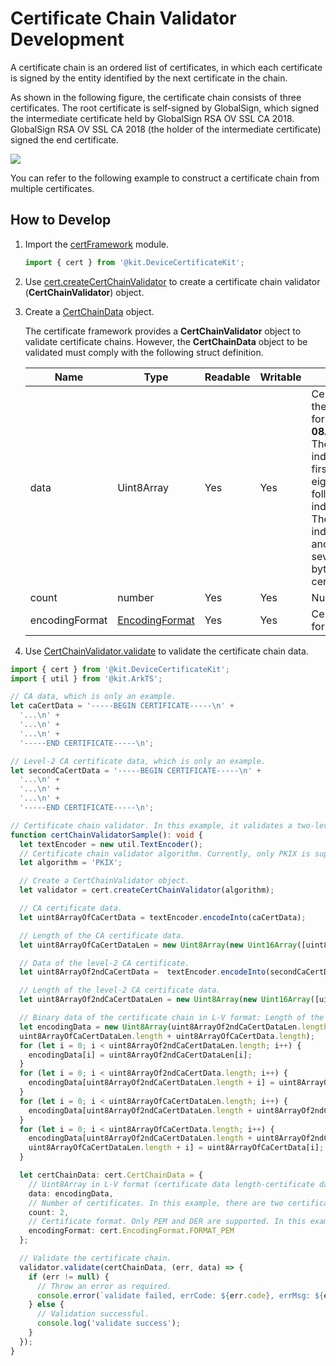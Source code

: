 # Certificate Chain Validator Development


A certificate chain is an ordered list of certificates, in which each certificate is signed by the entity identified by the next certificate in the chain.


As shown in the following figure, the certificate chain consists of three certificates. The root certificate is self-signed by GlobalSign, which signed the intermediate certificate held by GlobalSign RSA OV SSL CA 2018. GlobalSign RSA OV SSL CA 2018 (the holder of the intermediate certificate) signed the end certificate.


![](figures/certificate_chain_example.png)


You can refer to the following example to construct a certificate chain from multiple certificates.


## How to Develop

1. Import the [certFramework](../../reference/apis-device-certificate-kit/js-apis-cert.md) module.
   ```ts
   import { cert } from '@kit.DeviceCertificateKit';
   ```

2. Use [cert.createCertChainValidator](../../reference/apis-device-certificate-kit/js-apis-cert.md#certcreatecertchainvalidator) to create a certificate chain validator (**CertChainValidator**) object.

3. Create a [CertChainData](../../reference/apis-device-certificate-kit/js-apis-cert.md#certchaindata) object.
   
   The certificate framework provides a **CertChainValidator** object to validate certificate chains. However, the **CertChainData** object to be validated must comply with the following struct definition.

   | Name| Type| Readable| Writable| Description| 
   | -------- | -------- | -------- | -------- | -------- |
   | data | Uint8Array | Yes| Yes| Certificate data, which is in the length (2 bytes)-data format. For example, **08ABCDEFGH07ABCDEFG**. The first two bytes (**08**) indicate the length of the first certificate, which is eight bytes, and the following eight bytes indicate the certificate data. The next two bytes (**07**) indicate the length of another certificate, which is seven bytes, and the seven bytes followed indicate the certificate data.| 
   | count | number | Yes| Yes| Number of certificates.| 
   | encodingFormat | [EncodingFormat](../../reference/apis-device-certificate-kit/js-apis-cert.md#encodingformat) | Yes| Yes| Certificate encoding format.| 

4. Use [CertChainValidator.validate](../../reference/apis-device-certificate-kit/js-apis-cert.md#validate) to validate the certificate chain data.

```ts
import { cert } from '@kit.DeviceCertificateKit';
import { util } from '@kit.ArkTS';

// CA data, which is only an example.
let caCertData = '-----BEGIN CERTIFICATE-----\n' +
  '...\n' +
  '...\n' +
  '...\n' +
  '-----END CERTIFICATE-----\n';

// Level-2 CA certificate data, which is only an example.
let secondCaCertData = '-----BEGIN CERTIFICATE-----\n' +
  '...\n' +
  '...\n' +
  '...\n' +
  '-----END CERTIFICATE-----\n';

// Certificate chain validator. In this example, it validates a two-level certificate chain.
function certChainValidatorSample(): void {
  let textEncoder = new util.TextEncoder();
  // Certificate chain validator algorithm. Currently, only PKIX is supported.
  let algorithm = 'PKIX';

  // Create a CertChainValidator object.
  let validator = cert.createCertChainValidator(algorithm);

  // CA certificate data.
  let uint8ArrayOfCaCertData = textEncoder.encodeInto(caCertData);

  // Length of the CA certificate data.
  let uint8ArrayOfCaCertDataLen = new Uint8Array(new Uint16Array([uint8ArrayOfCaCertData.byteLength]).buffer);

  // Data of the level-2 CA certificate.
  let uint8ArrayOf2ndCaCertData =  textEncoder.encodeInto(secondCaCertData);

  // Length of the level-2 CA certificate data.
  let uint8ArrayOf2ndCaCertDataLen = new Uint8Array(new Uint16Array([uint8ArrayOf2ndCaCertData.byteLength]).buffer);

  // Binary data of the certificate chain in L-V format: Length of the level-2 CA certificate data + Level-2 CA certificate data + Length of the CA certificate data + CA certificate data
  let encodingData = new Uint8Array(uint8ArrayOf2ndCaCertDataLen.length + uint8ArrayOf2ndCaCertData.length +
  uint8ArrayOfCaCertDataLen.length + uint8ArrayOfCaCertData.length);
  for (let i = 0; i < uint8ArrayOf2ndCaCertDataLen.length; i++) {
    encodingData[i] = uint8ArrayOf2ndCaCertDataLen[i];
  }
  for (let i = 0; i < uint8ArrayOf2ndCaCertData.length; i++) {
    encodingData[uint8ArrayOf2ndCaCertDataLen.length + i] = uint8ArrayOf2ndCaCertData[i];
  }
  for (let i = 0; i < uint8ArrayOfCaCertDataLen.length; i++) {
    encodingData[uint8ArrayOf2ndCaCertDataLen.length + uint8ArrayOf2ndCaCertData.length + i] = uint8ArrayOfCaCertDataLen[i];
  }
  for (let i = 0; i < uint8ArrayOfCaCertData.length; i++) {
    encodingData[uint8ArrayOf2ndCaCertDataLen.length + uint8ArrayOf2ndCaCertData.length +
    uint8ArrayOfCaCertDataLen.length + i] = uint8ArrayOfCaCertData[i];
  }

  let certChainData: cert.CertChainData = {
    // Uint8Array in L-V format (certificate data length-certificate data).
    data: encodingData,
    // Number of certificates. In this example, there are two certificates in the certification chain.
    count: 2,
    // Certificate format. Only PEM and DER are supported. In this example, the certificate is in PEM format.
    encodingFormat: cert.EncodingFormat.FORMAT_PEM
  };

  // Validate the certificate chain.
  validator.validate(certChainData, (err, data) => {
    if (err != null) {
      // Throw an error as required.
      console.error(`validate failed, errCode: ${err.code}, errMsg: ${err.message}`);
    } else {
      // Validation successful.
      console.log('validate success');
    }
  });
}
```
